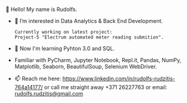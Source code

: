 👋 Hello! My name is Rudolfs.
- 👀 I’m interested in Data Analytics & Back End Development.
      
      Currently working on latest project:
      Project-5 "Electrum automated meter reading submition".
      
- 🌱 Now I'm learning Pyhton 3.0 and SQL.
- Familiar with PyCharm, Jupyter Notebook, Repl.it, Pandas, NumPy, Matplotlib, Seaborn, BeautifulSoup, Selenium WebDriver.
- 📫 Reach me here: https://www.linkedin.com/in/rudolfs-rudzitis-764a14177/ or call me straight away +371 26227763 or email: rudolfs.rudzitis@gmail.com

<!---
Rudolfs-Rudzitis/Rudolfs-Rudzitis is a ✨ special ✨ repository because its `README.md` (this file) appears on your GitHub profile.
You can click the Preview link to take a look at your changes.
--->
